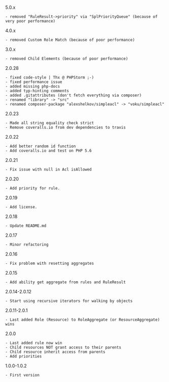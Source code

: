 5.0.x

    - removed "RuleResult->priority" via "SplPriorityQueue" (because of very poor performance)

4.0.x

    - removed Custom Role Match (because of poor performance)

3.0.x

    - removed Child Elements (because of poor performance)

2.0.28

    - fixed code-style | Thx @ PHPStorm ;-)
    - fixed performance issue
    - added missing php-docs
    - added typ-hinting comments
    - added .gitattributes (don't fetch everything via composer)
    - renamed "library" -> "src"
    - renamed composer-package "alexshelkov/simpleacl" -> "voku/simpleacl"

2.0.23
    
    - Made all string equality check strict 
    - Remove coveralls.io from dev dependencies to travis

2.0.22
    
    - Add better random id function
    - Add coveralls.io and test on PHP 5.6

2.0.21

    - Fix issue with null in Acl isAllowed

2.0.20

    - Add priority for rule.

2.0.19

    - Add license.

2.0.18

    - Update README.md

2.0.17

    - Minor refactoring

2.0.16

    - Fix problem with resetting aggregates

2.0.15

    - Add ability get aggregate from rules and RuleResult

2.0.14-2.0.12

    - Start using recursive iterators for walking by objects

2.0.11-2.0.1

    - Last added Role (Resource) to RoleAggregate (or ResourceAggregate) wins

2.0.0

    - Last added rule now win
    - Child resources NOT grant access to their parents
    - Child resource inherit access from parents
    - Add priorities

1.0.0-1.0.2

    - First version